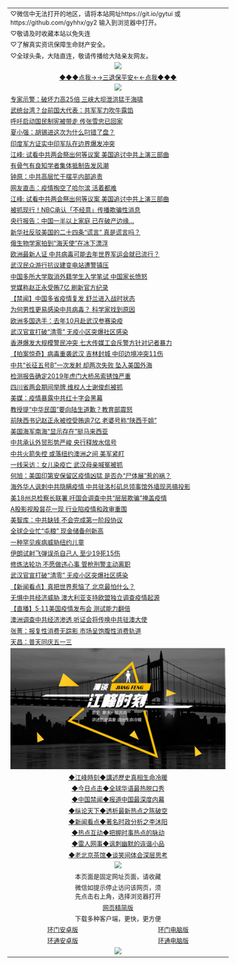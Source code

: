  <table>
<tr>
<td colspan="2" align=left>
♡微信中无法打开的地区，请将本站网址https://git.io/gytui 或 https://github.com/gyhhx/gy2 输入到浏览器中打开。 
 </td>
</tr>
 <tr>
 <td colspan="2" align=left>
♡敬请及时收藏本站以免失连
  <tr>
<td colspan="2" align=left>
♡了解真实资讯保障生命财产安全。
 </td>
   <tr>
<td colspan="2" align=left>
♡全球头条，大陆直连，敬请传播给大陆亲友网友。
 </td>
</tr>

</td>
 </tr>
  <tr>
    <td colspan="2" align=center><img src="https://github.com/gyhhx/image-upload/blob/master/3t%20(1).jpg"></td>
 </tr>
 <tr><td colspan="2" align="center"><a href="https://img.xdraf.store/oo.aspx?name=ogQuit&key=ygwgqhhegmyfhual&from=gy">◆◆◆点我→→三退保平安←←点我◆◆◆</a></td></tr>
  <tr>
    <td colspan="2" align=center><img src="https://cdn.jsdelivr.net/gh/gyoupiodf/im1/%E7%BD%91%E9%97%A8%E6%96%B0%E9%97%BB1.jpg"></td>
 </tr>


<tr><td colspan="2" align="left"><a href="https://img.xdraf.store/?name=c1169587&key=ygwgqhhegmyfhual&from=gy">专家示警：破坏力高25倍 三峡大坝泄洪猛于海啸</a></td></tr>
<tr><td colspan="2" align="left"><a href="https://img.xdraf.store/?name=c1169515&key=ygwgqhhegmyfhual&from=gy">武统台湾？台前国大代表：共军军力吹牛露馅</a></td></tr>
<tr><td colspan="2" align="left"><a href="https://img.xdraf.store/?name=c1169492&key=ygwgqhhegmyfhual&from=gy">呼吁启动国民制宪被带走 传张雪忠已回家</a></td></tr>
<tr><td colspan="2" align="left"><a href="https://img.xdraf.store/?name=c1169552&key=ygwgqhhegmyfhual&from=gy">夏小强：胡锡进这次为什么叼错了盘？</a></td></tr>
<tr><td colspan="2" align="left"><a href="https://img.xdraf.store/?name=c1169533&key=ygwgqhhegmyfhual&from=gy">印度军方证实中印军队在边界爆发冲突</a></td></tr>
<tr><td colspan="2" align="left"><a href="https://img.xdraf.store/?name=c1169573&key=ygwgqhhegmyfhual&from=gy">江峰: 试看中共两会祭出何等议案  美国追讨中共上演三部曲</a></td></tr>
<tr><td colspan="2" align="left"><a href="https://img.xdraf.store/?name=c1169593&key=ygwgqhhegmyfhual&from=gy">有骨气有良知学者集体抵制告发风潮</a></td></tr>
<tr><td colspan="2" align="left"><a href="https://img.xdraf.store/?name=c1169600&key=ygwgqhhegmyfhual&from=gy">钟原：中共高层忙于摆平内部追责</a></td></tr>
<tr><td colspan="2" align="left"><a href="https://img.xdraf.store/?name=c1169588&key=ygwgqhhegmyfhual&from=gy">网友直击：疫情掏空了哈尔滨 活着都难</a></td></tr>
<tr><td colspan="2" align="left"><a href="https://img.xdraf.store/?name=c1169607&key=ygwgqhhegmyfhual&from=gy">江峰: 试看中共两会祭出何等议案 美国追讨中共上演三部曲</a></td></tr>
<tr><td colspan="2" align="left"><a href="https://img.xdraf.store/?name=c1169591&key=ygwgqhhegmyfhual&from=gy">被抓现行！NBC承认「不经意」传播欺骗性消息</a></td></tr>
<tr><td colspan="2" align="left"><a href="https://img.xdraf.store/?name=c1169522&key=ygwgqhhegmyfhual&from=gy">央行报告：中国一半以上家庭 已在破产边缘…</a></td></tr>
<tr><td colspan="2" align="left"><a href="https://img.xdraf.store/?name=c1169584&key=ygwgqhhegmyfhual&from=gy">新华社反驳美国的二十四条“谎言” 真是谎言吗？</a></td></tr>
<tr><td colspan="2" align="left"><a href="https://img.xdraf.store/?name=c1169561&key=ygwgqhhegmyfhual&from=gy">俄生物学家拍到“海天使”在冰下漂浮</a></td></tr>
<tr><td colspan="2" align="left"><a href="https://img.xdraf.store/?name=c1169589&key=ygwgqhhegmyfhual&from=gy">欧洲最新人证 中共病毒可能去年世界军运会就已流行？</a></td></tr>
<tr><td colspan="2" align="left"><a href="https://img.xdraf.store/?name=c1169595&key=ygwgqhhegmyfhual&from=gy">武汉民众游行抗议建变电站遭警镇压</a></td></tr>
<tr><td colspan="2" align="left"><a href="https://img.xdraf.store/?name=c1169570&key=ygwgqhhegmyfhual&from=gy">中国多所大学取消外籍学生入学笔试 中国家长愤怒</a></td></tr>
<tr><td colspan="2" align="left"><a href="https://img.xdraf.store/?name=c1169569&key=ygwgqhhegmyfhual&from=gy">党媒称赵正永受贿7亿 刷新官方纪录</a></td></tr>
<tr><td colspan="2" align="left"><a href="https://img.xdraf.store/?name=c1169601&key=ygwgqhhegmyfhual&from=gy">【禁闻】中国多省疫情复发 舒兰进入战时状态</a></td></tr>
<tr><td colspan="2" align="left"><a href="https://img.xdraf.store/?name=c1169574&key=ygwgqhhegmyfhual&from=gy">为何男性更易感染中共病毒？ 科学家找到原因</a></td></tr>
<tr><td colspan="2" align="left"><a href="https://img.xdraf.store/?name=c1169550&key=ygwgqhhegmyfhual&from=gy">欧洲多国选手：去年10月赴武汉参赛染疫</a></td></tr>
<tr><td colspan="2" align="left"><a href="https://img.xdraf.store/?name=c1169535&key=ygwgqhhegmyfhual&from=gy">武汉官宣打破“清零” 无疫小区突爆社区感染</a></td></tr>
<tr><td colspan="2" align="left"><a href="https://img.xdraf.store/?name=c1169581&key=ygwgqhhegmyfhual&from=gy">香港爆发大规模警民冲突 七大传媒工会斥警方针对记者暴力</a></td></tr>
<tr><td colspan="2" align="left"><a href="https://img.xdraf.store/?name=c1169537&key=ygwgqhhegmyfhual&from=gy">【拍案惊奇】病毒重袭武汉 吉林封城 中印边境冲突11伤</a></td></tr>
<tr><td colspan="2" align="left"><a href="https://img.xdraf.store/?name=c1169603&key=ygwgqhhegmyfhual&from=gy">中共“长征五号B”一次发射 却两次失败 坠入美国外海</a></td></tr>
<tr><td colspan="2" align="left"><a href="https://img.xdraf.store/?name=c1169594&key=ygwgqhhegmyfhual&from=gy">检测报告确定2019年虎门大桥吊索锈蚀严重</a></td></tr>
<tr><td colspan="2" align="left"><a href="https://img.xdraf.store/?name=c1169516&key=ygwgqhhegmyfhual&from=gy">四川省两会期间举牌 维权人士谢俊彪被抓</a></td></tr>
<tr><td colspan="2" align="left"><a href="https://img.xdraf.store/?name=c1169605&key=ygwgqhhegmyfhual&from=gy">美媒：疫情暴露中共红十字会黑幕</a></td></tr>
<tr><td colspan="2" align="left"><a href="https://img.xdraf.store/?name=c1169559&key=ygwgqhhegmyfhual&from=gy">教授提“中华民国”要向陆生道歉？教育部震怒</a></td></tr>
<tr><td colspan="2" align="left"><a href="https://img.xdraf.store/?name=c1169604&key=ygwgqhhegmyfhual&from=gy">前陕西书记赵正永被控受贿逾7亿 老婆号称“陕西于姐”</a></td></tr>
<tr><td colspan="2" align="left"><a href="https://img.xdraf.store/?name=c1169596&key=ygwgqhhegmyfhual&from=gy">美国海军南海“显示存在”挺马来西亚</a></td></tr>
<tr><td colspan="2" align="left"><a href="https://img.xdraf.store/?name=c1169541&key=ygwgqhhegmyfhual&from=gy">中共承认外贸形势严峻 央行释放水信号</a></td></tr>
<tr><td colspan="2" align="left"><a href="https://img.xdraf.store/?name=c1169547&key=ygwgqhhegmyfhual&from=gy">中共火箭失控 或落纽约澳洲之间 美军紧盯</a></td></tr>
<tr><td colspan="2" align="left"><a href="https://img.xdraf.store/?name=c1169531&key=ygwgqhhegmyfhual&from=gy">一线采访：女儿染疫亡 武汉母亲喊冤被抓</a></td></tr>
<tr><td colspan="2" align="left"><a href="https://img.xdraf.store/?name=c1169606&key=ygwgqhhegmyfhual&from=gy">何旭：美国印第安保留区疫情凶猛 是否办“尸体展”惹的祸？</a></td></tr>
<tr><td colspan="2" align="left"><a href="https://img.xdraf.store/?name=c1169562&key=ygwgqhhegmyfhual&from=gy">海外华人讽刺中共隐瞒疫情 中共驻洛杉矶总领事馆外墙现恶搞投影</a></td></tr>
<tr><td colspan="2" align="left"><a href="https://img.xdraf.store/?name=c1169517&key=ygwgqhhegmyfhual&from=gy">美18州总检察长联署 吁国会调查中共“层层欺骗”掩盖疫情</a></td></tr>
<tr><td colspan="2" align="left"><a href="https://img.xdraf.store/?name=c1169568&key=ygwgqhhegmyfhual&from=gy">A股影视股昙花一现 行业陷疫情和政审重围</a></td></tr>
<tr><td colspan="2" align="left"><a href="https://img.xdraf.store/?name=c1169542&key=ygwgqhhegmyfhual&from=gy">美智库：中共缺钱 不会完成第一阶段协议</a></td></tr>
<tr><td colspan="2" align="left"><a href="https://img.xdraf.store/?name=c1169560&key=ygwgqhhegmyfhual&from=gy">全球企业忙“屯粮” 现金储备创新高</a></td></tr>
<tr><td colspan="2" align="left"><a href="https://img.xdraf.store/?name=c1169580&key=ygwgqhhegmyfhual&from=gy">一种罕见疾病威胁纽约儿童</a></td></tr>
<tr><td colspan="2" align="left"><a href="https://img.xdraf.store/?name=c1169524&key=ygwgqhhegmyfhual&from=gy">伊朗试射飞弹误杀自己人 至少19死15伤</a></td></tr>
<tr><td colspan="2" align="left"><a href="https://img.xdraf.store/?name=c1169565&key=ygwgqhhegmyfhual&from=gy">修炼法轮功 不愿做违心事 管枪刑警主动离职</a></td></tr>
<tr><td colspan="2" align="left"><a href="https://img.xdraf.store/?name=c1169575&key=ygwgqhhegmyfhual&from=gy">武汉官宣打破“清零” 无疫小区突爆社区感染</a></td></tr>
<tr><td colspan="2" align="left"><a href="https://img.xdraf.store/?name=c1169564&key=ygwgqhhegmyfhual&from=gy">【新闻看点】真把世界惹恼了 北京最怕什么？</a></td></tr>
<tr><td colspan="2" align="left"><a href="https://img.xdraf.store/?name=c1169586&key=ygwgqhhegmyfhual&from=gy">无惧中共经济威胁 澳大利亚支持欧盟独立调查疫情起源</a></td></tr>
<tr><td colspan="2" align="left"><a href="https://img.xdraf.store/?name=c1169567&key=ygwgqhhegmyfhual&from=gy">【直播】5·11美国疫情发布会 测试能力翻倍</a></td></tr>
<tr><td colspan="2" align="left"><a href="https://img.xdraf.store/?name=c1169530&key=ygwgqhhegmyfhual&from=gy">澳洲调查中共经济渗透 听证会将传唤中共驻澳大使</a></td></tr>
<tr><td colspan="2" align="left"><a href="https://img.xdraf.store/?name=c1169551&key=ygwgqhhegmyfhual&from=gy">张菁：报复性消费无踪影 市场呈饱腹性消费轨道</a></td></tr>
<tr><td colspan="2" align="left"><a href="https://img.xdraf.store/?name=c1169553&key=ygwgqhhegmyfhual&from=gy">天昌：普天同庆五一三</a></td></tr>

 <tr>
   <td colspan="2" align=center><img src="https://github.com/gyoupiodf/im1/blob/master/jf-1.jpg"></td>
  </tr>
   <tr>
   <td colspan="2" align=center> 
<a href="https://img.xdraf.store/oo.aspx?name=c922850&key=ygwgqhhegmyfhual&from=gy&tag=9877">◆江峰時刻◆講述歷史真相生命冷暖</a><br/>
    </td>
  </tr>
   <tr>
   <td colspan="2" align=center> 
<a href="https://img.xdraf.store/oo.aspx?name=c816850&key=ygwgqhhegmyfhual&from=gy&tag=9877">◆今日点击◆全球华语最热脱口秀</a><br/>
    </td>
  </tr>
  <tr>
  <td colspan="2" align=center>
<a href="https://img.xdraf.store/oo.aspx?name=c816860&key=ygwgqhhegmyfhual&from=gy&tag=99733110">◆中国禁闻◆报道中国最深度内幕</a><br/>
   </tr>
  <tr>
     <td colspan="2" align=center>
<a href="https://img.xdraf.store/oo.aspx?name=c816855&key=ygwgqhhegmyfhual&from=gy&tag=997110">◆纵论天下◆透析最新热点之陈破空</a><br/>
   </tr>
   <tr>
      <td colspan="2" align=center>
<a href="https://img.xdraf.store/oo.aspx?name=c838308&key=ygwgqhhegmyfhual&from=gy&tag=9973110">◆新闻看点◆著名时政分析之李沐阳</a><br/>
   </tr>
   <tr>
     <td colspan="2" align=center>
<a href="https://img.xdraf.store/oo.aspx?name=c816852&key=ygwgqhhegmyfhual&from=gy&tag=9733110">◆热点互动◆把握时事热点的脉动</a><br/>
   </tr>
   <tr>
      <td colspan="2" align=center>
<a href="https://img.xdraf.store/oo.aspx?name=c816694&key=ygwgqhhegmyfhual&from=gy&tag=93310">◆雷人网事◆讽刺幽默的诙谐小品</a><br/>
   </tr>
   <tr>
    <td colspan="2" align=center>
<a href="https://img.xdraf.store/oo.aspx?name=c816650&key=ygwgqhhegmyfhual&from=gy&tag=9973110">◆老北京茶馆◆谈笑间体会深层思考</a><br/>
   </tr>
 
  <tr>
    <td colspan="2" align="center"><img src="https://cdn.jsdelivr.net/gh/opipe/up/oGate65.jpg"/></td>
  </tr>
  <tr>
    <td colspan="2" align="center">本页面是固定网址页面，请收藏</td>
  <tr>
  <tr>
    <td colspan="2" align="center">微信如提示停止访问该网页，须<br/>先点击右上角，选择浏览器打开</td>
  <tr>
  <tr>
    <td colspan="2" align="center"><a href="https://gitcdn.xyz/cdn/otiny/up/master/show004.htm">网页精简版</a></td>
  </tr>
  <tr>
    <td colspan="2" align="center">下载多种客户端，更快，更方便</td>
  <tr>
  <tr>
    <td align="center"><a href="https://cdn.jsdelivr.net/gh/opipe/up/oGatea.apk">环门安卓版</a></td>
    <td align="center"><a href="https://cdn.jsdelivr.net/gh/opipe/up/oGate.zip">环门电脑版</a></td>
  </tr>
  <tr>
    <td align="center"><a href="https://cdn.jsdelivr.net/gh/opipe/up/oPipe.apk">环通安卓版</a></td>
    <td align="center"><a href="https://raw.githubusercontent.com/opipe/up/master/oPipe.zip">环通电脑版</a></td>
  </tr>
  <tr>
    <td colspan="2" align="center"><img src="https://cdn.jsdelivr.net/gh/opipe/up/oGate640.jpg"/></td>
  </tr>
</table>
